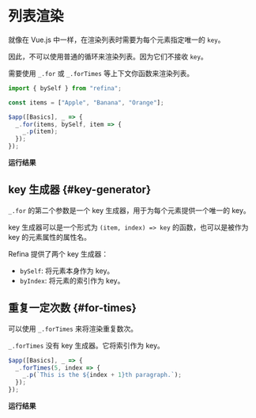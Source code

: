 <script setup>
import ListRenderingVue from "snippets/list-rendering.vue";
import ForTimesVue from "snippets/for-times.vue";
</script>

# 列表渲染

就像在 Vue.js 中一样，在渲染列表时需要为每个元素指定唯一的 `key`。

因此，不可以使用普通的循环来渲染列表。因为它们不接收 `key`。

需要使用 `_.for` 或 `_.forTimes` 等上下文你函数来渲染列表。

```ts
import { bySelf } from "refina";

const items = ["Apple", "Banana", "Orange"];

$app([Basics], _ => {
  _.for(items, bySelf, item => {
    _.p(item);
  });
});
```

**运行结果**

<ListRenderingVue />

## key 生成器 {#key-generator}

`_.for` 的第二个参数是一个 key 生成器，用于为每个元素提供一个唯一的 key。

key 生成器可以是一个形式为 `(item, index) => key` 的函数，也可以是被作为 key 的元素属性的属性名。

Refina 提供了两个 key 生成器：

- `bySelf`: 将元素本身作为 key。
- `byIndex`: 将元素的索引作为 key。

## 重复一定次数 {#for-times}

可以使用 `_.forTimes` 来将渲染重复数次。

`_.forTimes` 没有 key 生成器。它将索引作为 key。

```ts
$app([Basics], _ => {
  _.forTimes(5, index => {
    _.p(`This is the ${index + 1}th paragraph.`);
  });
});
```

**运行结果**

<ForTimesVue />
